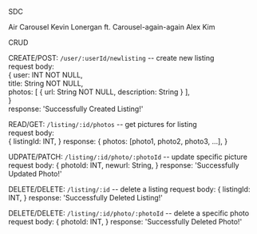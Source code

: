 SDC

Air Carousel Kevin Lonergan ft. 
Carousel-again-again Alex Kim

CRUD

CREATE/POST: `/user/:userId/newlisting` -- create new listing  
request body:  
{
   user: INT NOT NULL,  
   title: String NOT NULL,  
   photos: [ { url: String NOT NULL, description: String } ],  
}  
response: 'Successfully Created Listing!'  

READ/GET: `/listing/:id/photos` -- get pictures for listing  
request body:  
{
  listingId: INT,
}
response: 
{
  photos: [photo1, photo2, photo3, ...],
}

UDPATE/PATCH: `/listing/:id/photo/:photoId` -- update specific picture
request body: 
{
  photoId: INT,
  newurl: String,
}
response: 'Successfully Updated Photo!'

DELETE/DELETE: `/listing/:id` -- delete a listing
request body:
{
  listingId: INT,
}
response: 'Successfully Deleted Listing!'

DELETE/DELETE: `/listing/:id/photo/:photoId` -- delete a specific photo
request body:
{
  photoId: INT,
}
response: 'Successfully Deleted Photo!'


